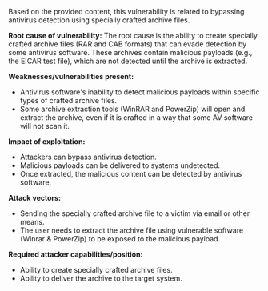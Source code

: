 Based on the provided content, this vulnerability is related to bypassing antivirus detection using specially crafted archive files.

**Root cause of vulnerability:**
The root cause is the ability to create specially crafted archive files (RAR and CAB formats) that can evade detection by some antivirus software. These archives contain malicious payloads (e.g., the EICAR test file), which are not detected until the archive is extracted.

**Weaknesses/vulnerabilities present:**
- Antivirus software's inability to detect malicious payloads within specific types of crafted archive files.
- Some archive extraction tools (WinRAR and PowerZip) will open and extract the archive, even if it is crafted in a way that some AV software will not scan it.

**Impact of exploitation:**
- Attackers can bypass antivirus detection.
- Malicious payloads can be delivered to systems undetected.
- Once extracted, the malicious content can be detected by antivirus software.

**Attack vectors:**
- Sending the specially crafted archive file to a victim via email or other means.
- The user needs to extract the archive file using vulnerable software (Winrar & PowerZip) to be exposed to the malicious payload.

**Required attacker capabilities/position:**
- Ability to create specially crafted archive files.
- Ability to deliver the archive to the target system.